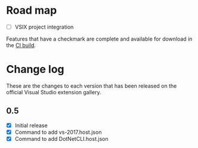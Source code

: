 # Road map

- [ ] VSIX project integration

Features that have a checkmark are complete and available for
download in the
[CI build](http://vsixgallery.com/extension/49719076-63de-4191-8f25-470f5fb3b6cb/).

# Change log

These are the changes to each version that has been released
on the official Visual Studio extension gallery.

## 0.5

- [x] Initial release
- [x] Command to add vs-2017.host.json
- [x] Command to add DotNetCLI.host.json
